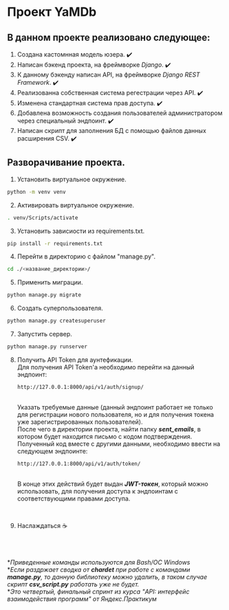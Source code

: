 # Проект YaMDb

## В данном проекте реализовано следующее:

1. Создана кастомнная модель юзера. :heavy_check_mark:
2. Написан бэкенд проекта, на фреймворке *Django*. :heavy_check_mark:
3. К данному бэкенду написан API, на фреймворке *Django REST Framework*. :heavy_check_mark:
4. Реализованна собственная система регестрации через API. :heavy_check_mark:
5. Изменена стандартная система прав доступа. :heavy_check_mark:
6. Добавлена возможность создания пользователей администратором через специальный эндпоинт. :heavy_check_mark:
7. Написан скрипт для заполнения БД с помощью файлов данных расширения CSV. :heavy_check_mark:

## Разворачивание проекта.

1. Установить виртуальное окружение.

```bash
python -m venv venv
```

2. Активировать виртуальное окружение.

```bash
. venv/Scripts/activate
```

3. Установить зависиости из requirements.txt.

```bash
pip install -r requirements.txt
```

4. Перейти в директорию с файлом "manage.py".

```bash
cd ./<название_директории>/
```

5. Применить миграции.

```bash
python manage.py migrate
```

6. Создать суперпользователя.

```bash
python manage.py createsuperuser
```

7. Запустить сервер.

```bash
python manage.py runserver
```

8. Получить API Token для аунтефикации.
   <br>Для получения API Token'а необходимо перейти на данный эндпоинт:

   ```
   http://127.0.0.1:8000/api/v1/auth/signup/
   ```
   <br>Указать требуемые данные (данный эндпоинт работает не только для регистрации нового пользователя, но и для получения токена уже зарегистрированных пользователей).
   <br>После чего в директории проекта, найти папку ***sent_emails***, в котором будет находится письмо с кодом подтверждения. Полученный код вместе с другими данными, необходимо ввести на следующем эндпоинте:
   ```
   http://127.0.0.1:8000/api/v1/auth/token/
   ```
   <br> В конце этих действий будет выдан ***JWT-токен***, который можно использовать, для получения доступа к эндпоинтам с соответствующими правами доступа.

<br>

9.   Наслаждаться :coffee:

<br>

<br>**Приведенные команды используются для Bash/OC Windows*
<br>**Если раздржает сводка от **chardet** при работе с командами **manage.py**, то данную библиотеку можно удалить, в таком случае скрипт **csv_script.py** работать уже не будет.*
<br>**Это четвертый, финальный спринт из курса "API: интерфейс взаимодействия программ" от Яндекс.Практикум*